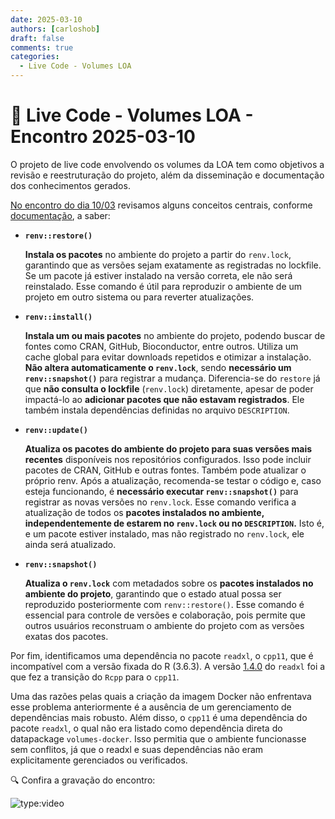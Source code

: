 ```yaml
---
date: 2025-03-10
authors: [carloshob]
draft: false
comments: true
categories:
  - Live Code - Volumes LOA
---
```


# 🚀 Live Code - Volumes LOA - Encontro 2025-03-10

O projeto de live code envolvendo os volumes da LOA tem como objetivos a revisão e reestruturação do projeto, além da disseminação e documentação dos conhecimentos gerados.

<!-- more -->

[No encontro do dia 10/03](https://github.com/splor-mg/handbook/issues/51) revisamos alguns conceitos centrais, conforme [documentação](https://rstudio.github.io/renv/articles/renv.html), a saber:

  - **`renv::restore()`**

    **Instala os pacotes** no ambiente do projeto a partir do `renv.lock`, garantindo que as versões sejam exatamente as registradas no lockfile. Se um pacote já estiver instalado na versão correta, ele não será reinstalado. Esse comando é útil para reproduzir o ambiente de um projeto em outro sistema ou para reverter atualizações.


  - **`renv::install()`**

    **Instala um ou mais pacotes** no ambiente do projeto, podendo buscar de fontes como CRAN, GitHub, Bioconductor, entre outros. Utiliza um cache global para evitar downloads repetidos e otimizar a instalação. **Não altera automaticamente o `renv.lock`**, sendo **necessário um `renv::snapshot()`** para registrar a mudança. Diferencia-se do `restore` já que **não consulta o lockfile** (`renv.lock`) diretamente, apesar de poder impactá-lo ao **adicionar pacotes que não estavam registrados**. Ele também instala dependências definidas no arquivo `DESCRIPTION`.


  - **`renv::update()`**

    **Atualiza os pacotes do ambiente do projeto para suas versões mais recentes** disponíveis nos repositórios configurados. Isso pode incluir pacotes de CRAN, GitHub e outras fontes. Também pode atualizar o próprio renv. Após a atualização, recomenda-se testar o código e, caso esteja funcionando, é **necessário executar `renv::snapshot()`** para registrar as novas versões no `renv.lock`.
    Esse comando verifica a atualização de todos os **pacotes instalados no ambiente, independentemente de estarem no `renv.lock` ou no `DESCRIPTION`.** Isto é, e um pacote estiver instalado, mas não registrado no `renv.lock`, ele ainda será atualizado.


  - **`renv::snapshot()`**

    **Atualiza o `renv.lock`** com metadados sobre os **pacotes instalados no ambiente do projeto**, garantindo que o estado atual possa ser reproduzido posteriormente com `renv::restore()`. Esse comando é essencial para controle de versões e colaboração, pois permite que outros usuários reconstruam o ambiente do projeto com as versões exatas dos pacotes.

Por fim, identificamos uma dependência no pacote `readxl`, o `cpp11`, que é incompatível com a versão fixada do R (3.6.3). A versão [1.4.0](https://readxl.tidyverse.org/news/index.html#readxl-145) do `readxl` foi a que fez a transição do `Rcpp` para o `cpp11`.

Uma das razões pelas quais a criação da imagem Docker não enfrentava esse problema anteriormente é a ausência de um gerenciamento de dependências mais robusto. Além disso, o `cpp11` é uma dependência do pacote `readxl`, o qual não era listado como dependência direta do datapackage `volumes-docker`. Isso permitia que o ambiente funcionasse sem conflitos, já que o readxl e suas dependências não eram explicitamente gerenciados ou verificados.


🔍 Confira a gravação do encontro:

![type:video](https://www.youtube.com/embed/lqHMfwh_0pQ)
